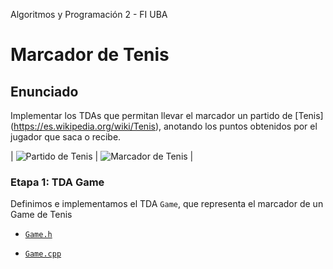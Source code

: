 Algoritmos y Programación 2 - FI UBA

# Marcador de Tenis

## Enunciado

Implementar los TDAs que permitan llevar el marcador un partido de [Tenis] (https://es.wikipedia.org/wiki/Tenis), 
anotando los puntos obtenidos por el jugador que saca o recibe.

| ![Partido de Tenis](https://upload.wikimedia.org/wikipedia/commons/thumb/2/22/Centre_Court.jpg/320px-Centre_Court.jpg "Partido de Tenis") | ![Marcador de Tenis](https://upload.wikimedia.org/wikipedia/commons/thumb/6/60/Final_Score_Andy_Roddick_vs_Saulnier.jpg/320px-Final_Score_Andy_Roddick_vs_Saulnier.jpg "Marcador de Tenis") | 


### Etapa 1: TDA Game

Definimos e implementamos el TDA `Game`, que representa el marcador de un Game de Tenis 

 * [`Game.h`](../etapa1/src/Game.h)

 * [`Game.cpp`](../etapa1/src/Game.cpp)


